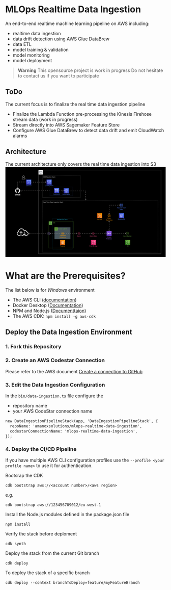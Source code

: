 # MLOps Realtime Data Ingestion
An end-to-end realtime machine learning pipeline on AWS including:
* realtime data ingestion
* data drift detection using AWS Glue DataBrew
* data ETL
* model training & validation
* model monitoring
* model deployment

> **Warning**
> This opensource project is work in progress
> Do not hesitate to contact us if you want to participate
## ToDo
The current focus is to finalize the real time data ingestion pipeline
* Finalize the Lambda Function pre-processing the Kinesis Firehose stream data (work in progress)
* Stream directly into AWS Sagemaker Feature Store
* Configure AWS Glue DataBrew to detect data drift and emit CloudWatch alarms
## Architecture
The current architecture only covers the real time data ingestion into S3
![](doc/images/mlops-realtime-data-ingestion.jpg)

# What are the Prerequisites?
The list below is for _Windows_ environment
* The AWS CLI ([documentation](https://docs.aws.amazon.com/cli/latest/userguide/getting-started-install.html))  
* Docker Desktop ([Documentation](https://docs.docker.com/desktop/windows/install/))  
* NPM and Node.js ([Documenttaion](https://docs.npmjs.com/downloading-and-installing-node-js-and-npm))
* The AWS CDK: `npm install -g aws-cdk`

## Deploy the Data Ingestion Environment

### 1. Fork this Repository

### 2. Create an AWS Codestar Connection
Please refer to the AWS document [Create a connection to GitHub](https://docs.aws.amazon.com/dtconsole/latest/userguide/connections-create-github.html)

### 3. Edit the Data Ingestion Configuration
In the `bin/data-ingestion.ts` file configure the 
* repository name
* your AWS CodeStar connection name

```
new DataIngestionPipelineStack(app, 'DataIngestionPipelineStack', {
  repoName: 'amanoxsolutions/mlops-realtime-data-ingestion',
  codestarConnectionName: 'mlops-realtime-data-ingestion',
});
```

### 4. Deploy the CI/CD Pipeline
If you have multiple AWS CLI configuration profiles use the `--profile <your profile name>` to use it for authentication.

Bootsrap the CDK
```
cdk bootstrap aws://<account number>/<aws region>
```

e.g.
```
cdk bootstrap aws://123456789012/eu-west-1
```


Install the Node.js modules defined in the package.json file
```
npm install
```

Verify the stack before deploment
```
cdk synth
```

Deploy the stack from the current Git branch
```
cdk deploy
```

To deploy the stack of a specific branch
```
cdk deploy --context branchToDeploy=feature/myFeatureBranch
```
